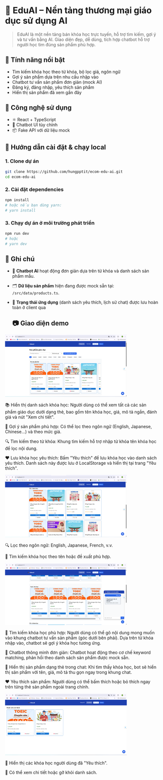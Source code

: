 # 🧠 EduAI – Nền tảng thương mại giáo dục sử dụng AI

> EduAI là một nền tảng bán khóa học trực tuyến, hỗ trợ tìm kiếm, gợi ý và tư vấn bằng AI. Giao diện đẹp, dễ dùng, tích hợp chatbot hỗ trợ người học tìm đúng sản phẩm phù hợp.

## 🚀 Tính năng nổi bật

- Tìm kiếm khóa học theo từ khóa, bộ lọc giá, ngôn ngữ
- Gợi ý sản phẩm dựa trên nhu cầu nhập vào
- Chatbot tư vấn sản phẩm đơn giản (mock AI)
- Đăng ký, đăng nhập, yêu thích sản phẩm
- Hiển thị sản phẩm đã xem gần đây

## 🧩 Công nghệ sử dụng

- ⚛️ React + TypeScript
- 💬 Chatbot UI tùy chỉnh
- 📦 Fake API với dữ liệu mock

## 🧪 Hướng dẫn cài đặt & chạy local

### 1. Clone dự án

```bash
git clone https://github.com/hungpptit/ecom-edu-ai.git
cd ecom-edu-ai
```  

### 2. Cài đặt dependencies

```bash
npm install
# hoặc nếu bạn dùng yarn:
# yarn install
```

### 3. Chạy dự án ở môi trường phát triển
```bash
npm run dev
# hoặc
# yarn dev
```
## 📌 Ghi chú

- 🤖 **Chatbot AI** hoạt động đơn giản dựa trên từ khóa và danh sách sản phẩm mẫu.
- 🗂️ **Dữ liệu sản phẩm** hiện đang được mock sẵn tại: `/src/data/products.ts`.
- 💾 **Trạng thái ứng dụng** (danh sách yêu thích, lịch sử chat) được lưu hoàn toàn ở client qua

  ## 📷 Giao diện demo

<img src="./demo/anh1.png" alt="Chat demo" width="400"/> 

📚 Hiển thị danh sách khóa học: Người dùng có thể xem tất cả các sản phẩm giáo dục dưới dạng thẻ, bao gồm tên khóa học, giá, mô tả ngắn, đánh giá và nút "Xem chi tiết".

🧠 Gợi ý sản phẩm phù hợp: Có thể lọc theo ngôn ngữ (English, Japanese, Chinese...) và theo mức giá.

🔍 Tìm kiếm theo từ khóa: Khung tìm kiếm hỗ trợ nhập từ khóa tên khóa học để lọc nội dung.

❤️ Lưu khóa học yêu thích: Bấm "Yêu thích" để lưu khóa học vào danh sách yêu thích. Danh sách này được lưu ở LocalStorage và hiển thị tại trang "Yêu thích".

<img src="./demo/anh2.png" alt="Home preview all" width="400"/>

🔍 Lọc theo ngôn ngữ: English, Japanese, French, v.v.

🔎 Tìm kiếm khóa học theo tên hoặc đề xuất phù hợp.

<img src="./demo/anh3.png" alt="Home preview recommend" width="400"/>

🔎 Tìm kiếm khóa học phù hợp: Người dùng có thể gõ nội dung mong muốn vào khung chatbot tư vấn sản phẩm (góc dưới bên phải). Dựa trên từ khóa nhập vào, chatbot sẽ gợi ý khóa học tương ứng.

🤖 Chatbot thông minh đơn giản: Chatbot hoạt động theo cơ chế keyword matching, phản hồi theo danh sách sản phẩm được mock sẵn.

🧾 Hiển thị sản phẩm dạng thẻ trong chat: Khi tìm thấy khóa học, bot sẽ hiển thị sản phẩm với tên, giá, mô tả thu gọn ngay trong khung chat.

❤️ Yêu thích sản phẩm: Người dùng có thể bấm thích hoặc bỏ thích ngay trên từng thẻ sản phẩm ngoài trang chính.

<img src="./demo/anh4.png" alt="Home preview favorite" width="400"/>

💖 Hiển thị các khóa học người dùng đã "Yêu thích".

🔁 Có thể xem chi tiết hoặc gỡ khỏi danh sách.



